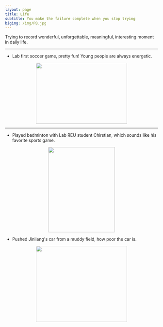 ```yaml
---
layout: page
title: Life
subtitle: You make the failure complete when you stop trying
bigimg: /img/PB.jpg
---
```


Trying to record wonderful, unforgettable, meaningful, interesting moment in daily life.

<hr>

* Lab first soccer game, pretty fun! Young people are always energetic.

<p align="center">
  <img width="300" height="200" src="https://i.imgur.com/iF5ZHUc.jpg">
</p>

<hr>

* Played badminton with Lab REU student Chirstian, which sounds like his favorite sports game.

<p align="center">
  <img width="220" height="280" src="https://i.imgur.com/PDeCKkb.jpg">
</p>

* Pushed Jinliang's car from a muddy field, how poor the car is.

<p align="center">
  <img width="300" height="250" src="https://i.imgur.com/IIXthxt.jpg">
</p>

